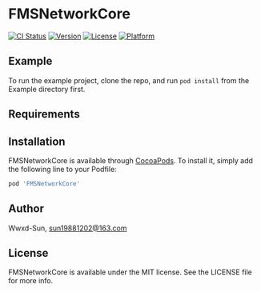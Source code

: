 # FMSNetworkCore

[![CI Status](https://img.shields.io/travis/Wwxd-Sun/FMSNetworkCore.svg?style=flat)](https://travis-ci.org/Wwxd-Sun/FMSNetworkCore)
[![Version](https://img.shields.io/cocoapods/v/FMSNetworkCore.svg?style=flat)](https://cocoapods.org/pods/FMSNetworkCore)
[![License](https://img.shields.io/cocoapods/l/FMSNetworkCore.svg?style=flat)](https://cocoapods.org/pods/FMSNetworkCore)
[![Platform](https://img.shields.io/cocoapods/p/FMSNetworkCore.svg?style=flat)](https://cocoapods.org/pods/FMSNetworkCore)

## Example

To run the example project, clone the repo, and run `pod install` from the Example directory first.

## Requirements

## Installation

FMSNetworkCore is available through [CocoaPods](https://cocoapods.org). To install
it, simply add the following line to your Podfile:

```ruby
pod 'FMSNetworkCore'
```

## Author

Wwxd-Sun, sun19881202@163.com

## License

FMSNetworkCore is available under the MIT license. See the LICENSE file for more info.
